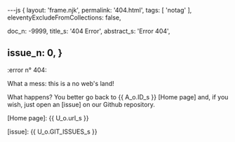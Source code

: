 ---js
{
  layout:    'frame.njk',
  permalink: '404.html',
  tags:      [ 'notag' ],
  eleventyExcludeFromCollections: false,

  doc_n: -9999,
  title_s:    '404 Error',
  abstract_s: 'Error 404',

  issue_n: 0,
}
---
:error n° 404:


What a mess: this is a no web's land!


What happens?
You better go back to {{ A_o.ID_s }} [Home page] and, if you wish, just open an [issue] on our Github repository.


[comment]: # (======== Links ========)

[Home page]: {{ U_o.url_s }}

[issue]: {{ U_o.GIT_ISSUES_s }}